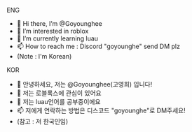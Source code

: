 ENG
- 👋 Hi there, I’m @Goyounghee
- 👀 I’m interested in roblox
- 🌱 I’m currently learning luau
- 📫 How to reach me : Discord "goyounghe" send DM plz
- (Note : I'm Korean) 

KOR
- 👋 안녕하세요, 저는 @Goyounghee(고영희) 입니다!
- 👀 저는 로블록스에 관심이 있어요
- 🌱 저는 luau언어를 공부중이에요
- 📫 저에게 연락하는 방법은 디스코드 "goyounghe"로 DM주세요!
- (참고 : 저 한국인임)

<!---
Goyounghee/Goyounghee is a ✨ special ✨ repository because its `README.md` (this file) appears on your GitHub profile.
You can click the Preview link to take a look at your changes.
--->
